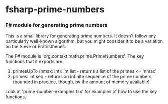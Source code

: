 # fsharp-prime-numbers
### F# module for generating prime numbers

This is a small library for generating prime numbers.
It doesn't follow any particularly well-known algorithm,
but you might consider it to be a variation on the Sieve of Eratosthenes.

The F# module is 'org.contakt.math.prime.PrimeNumbers'.
The key functions that it exports are:

1. primesUpTo (nmax: int): int list - returns a list of the primes <= 'nmax'
1. primes: int seq - returns an infinite sequence of the prime numbers (bounded in practice, though, by the amount of memory available)

Look at 'prime-number-examples.fsx' for examples of how to use the key functions.
